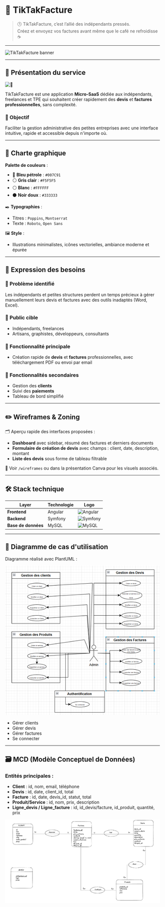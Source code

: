 # 🧾 TikTakFacture

> 🕒 TikTakFacture, c’est l’allié des indépendants pressés.  
> Créez et envoyez vos factures avant même que le café ne refroidisse ☕

---

![TikTakFacture banner](https://img.shields.io/badge/MicroSaaS-Devis%20%2F%20Factures-blue?style=for-the-badge)

---

## 🚀 Présentation du service

![🚀](https://img.shields.io/badge/Objectif-Autonomiser%20les%20ind%C3%A9pendants-informational?style=flat-square)

TikTakFacture est une application **Micro-SaaS** dédiée aux indépendants, freelances et TPE qui souhaitent créer rapidement des **devis** et **factures professionnelles**, sans complexité.

### 🧠 Objectif

Faciliter la gestion administrative des petites entreprises avec une interface intuitive, rapide et accessible depuis n'importe où.

---

## 🎨 Charte graphique

**Palette de couleurs** :

- 🔷 **Bleu pétrole** : `#007C91`
- ⚪ **Gris clair** : `#F5F5F5`
- ⚪ **Blanc** : `#FFFFFF`
- ⚫ **Noir doux** : `#333333`

✒️ **Typographies** :
- Titres : `Poppins`, `Montserrat`
- Texte : `Roboto`, `Open Sans`

🖼️ **Style** :
- Illustrations minimalistes, icônes vectorielles, ambiance moderne et épurée

---

## 📌 Expression des besoins

### 🎯 Problème identifié

Les indépendants et petites structures perdent un temps précieux à gérer manuellement leurs devis et factures avec des outils inadaptés (Word, Excel).

### 👤 Public cible

- Indépendants, freelances
- Artisans, graphistes, développeurs, consultants

### 🧩 Fonctionnalité principale

- Création rapide de **devis** et **factures** professionnelles, avec téléchargement PDF ou envoi par email

### 🧱 Fonctionnalités secondaires

- Gestion des **clients**
- Suivi des **paiements**
- Tableau de bord simplifié

---

## ✏️ Wireframes & Zoning

🗂️ Aperçu rapide des interfaces proposées :
- **Dashboard** avec sidebar, résumé des factures et derniers documents
- **Formulaire de création de devis** avec champs : client, date, description, montant
- **Liste des devis** sous forme de tableau filtrable

📎 Voir `/wireframes` ou dans la présentation Canva pour les visuels associés.

---

## 🛠️ Stack technique

| Layer               | Technologie | Logo                                                                                                     |
|---------------------|-------------|----------------------------------------------------------------------------------------------------------|
| **Frontend**        | Angular     | ![Angular](https://img.shields.io/badge/Angular-DD0031?style=for-the-badge&logo=angular&logoColor=white) |
| **Backend**         | Symfony     | ![Symfony](https://img.shields.io/badge/Symfony-000000?style=for-the-badge&logo=symfony&logoColor=white) |
| **Base de données** | MySQL       | ![MySQL](https://img.shields.io/badge/MySQL-4479A1?style=for-the-badge&logo=mysql&logoColor=white)       |


---

## 🔄 Diagramme de cas d'utilisation

Diagramme réalisé avec PlantUML :

![Diagramme de cas d'utilisation](./Diagramme/Diagramme_Cas_Utilisation.png)

- Gérer clients
- Gérer devis
- Gérer factures
- Se connecter

---

## 🗃️ MCD (Modèle Conceptuel de Données)

### Entités principales :

- **Client** : id, nom, email, téléphone
- **Devis** : id, date, client_id, total
- **Facture** : id, date, devis_id, statut, total
- **Produit/Service** : id, nom, prix, description
- **Ligne_devis / Ligne_facture** : id, id_devis/facture, id_produit, quantité, prix

![MCD](./Merise/MLD.png)



